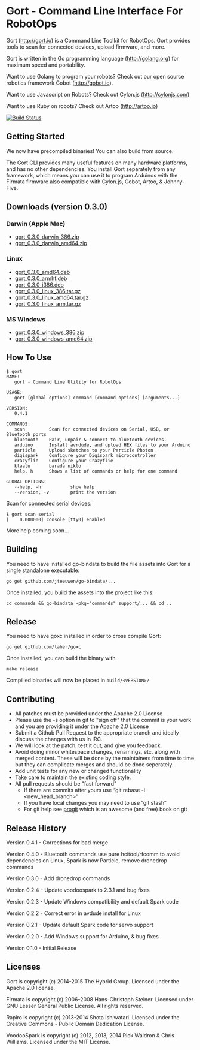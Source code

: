 # Gort - Command Line Interface For RobotOps

Gort (http://gort.io) is a Command Line Toolkit for RobotOps. Gort provides tools to scan for connected devices, upload firmware, and more.

Gort is written in the Go programming language (http://golang.org) for maximum speed and portability.

Want to use Golang to program your robots? Check out our open source robotics framework Gobot (http://gobot.io).

Want to use Javascript on Robots? Check out Cylon.js (http://cylonjs.com)

Want to use Ruby on robots? Check out Artoo (http://artoo.io)

[![Build Status](https://secure.travis-ci.org/hybridgroup/gort.png?branch=master)](http://travis-ci.org/hybridgroup/gort)

## Getting Started
We now have precompiled binaries! You can also build from source.

The Gort CLI provides many useful features on many hardware platforms, and has no other dependencies. You install Gort separately from any framework, which means you can use it to program Arduinos with the Firmata firmware also compatible with Cylon.js, Gobot, Artoo, & Johnny-Five.

## Downloads (version 0.3.0)

### Darwin (Apple Mac)

 * [gort\_0.3.0\_darwin\_386.zip](https://s3.amazonaws.com/gort-io/0.3.0/gort_0.3.0_darwin_386.zip)
 * [gort\_0.3.0\_darwin\_amd64.zip](https://s3.amazonaws.com/gort-io/0.3.0/gort_0.3.0_darwin_amd64.zip)

### Linux

 * [gort\_0.3.0\_amd64.deb](https://s3.amazonaws.com/gort-io/0.3.0/gort_0.3.0_amd64.deb)
 * [gort\_0.3.0\_armhf.deb](https://s3.amazonaws.com/gort-io/0.3.0/gort_0.3.0_armhf.deb)
 * [gort\_0.3.0\_i386.deb](https://s3.amazonaws.com/gort-io/0.3.0/gort_0.3.0_i386.deb)
 * [gort\_0.3.0\_linux\_386.tar.gz](https://s3.amazonaws.com/gort-io/0.3.0/gort_0.3.0_linux_386.tar.gz)
 * [gort\_0.3.0\_linux\_amd64.tar.gz](https://s3.amazonaws.com/gort-io/0.3.0/gort_0.3.0_linux_amd64.tar.gz)
 * [gort\_0.3.0\_linux\_arm.tar.gz](https://s3.amazonaws.com/gort-io/0.3.0/gort_0.3.0_linux_arm.tar.gz)

### MS Windows                                            

 * [gort\_0.3.0\_windows\_386.zip](https://s3.amazonaws.com/gort-io/0.3.0/gort_0.3.0_windows_386.zip)
 * [gort\_0.3.0\_windows\_amd64.zip](https://s3.amazonaws.com/gort-io/0.3.0/gort_0.3.0_windows_amd64.zip)

## How To Use

```
$ gort
NAME:
   gort - Command Line Utility for RobotOps

USAGE:
   gort [global options] command [command options] [arguments...]

VERSION:
   0.4.1

COMMANDS:
   scan         Scan for connected devices on Serial, USB, or Bluetooth ports
   bluetooth    Pair, unpair & connect to bluetooth devices.
   arduino      Install avrdude, and upload HEX files to your Arduino
   particle     Upload sketches to your Particle Photon
   digispark    Configure your Digispark microcontroller
   crazyflie    Configure your Crazyflie
   klaatu       barada nikto
   help, h      Shows a list of commands or help for one command

GLOBAL OPTIONS:
   --help, -h           show help
   --version, -v        print the version

```

Scan for connected serial devices:

```
$ gort scan serial
[    0.000000] console [tty0] enabled
```

More help coming soon...

## Building

You need to have installed go-bindata to build the file assets into Gort for a single standalone executable:

```
go get github.com/jteeuwen/go-bindata/...
```

Once installed, you build the assets into the project like this:
```
cd commands && go-bindata -pkg="commands" support/... && cd ..
```

## Release

You need to have goxc installed in order to cross compile Gort:

```
go get github.com/laher/goxc
```

Once installed, you can build the binary with
```
make release
```

Compilied binaries will now be placed in `build/<VERSION>/`


## Contributing

* All patches must be provided under the Apache 2.0 License
* Please use the -s option in git to "sign off" that the commit is your work and you are providing it under the Apache 2.0 License
* Submit a Github Pull Request to the appropriate branch and ideally discuss the changes with us in IRC.
* We will look at the patch, test it out, and give you feedback.
* Avoid doing minor whitespace changes, renamings, etc. along with merged content. These will be done by the maintainers from time to time but they can complicate merges and should be done seperately.
* Add unit tests for any new or changed functionality
* Take care to maintain the existing coding style.
* All pull requests should be "fast forward"
  * If there are commits after yours use “git rebase -i <new_head_branch>”
  * If you have local changes you may need to use “git stash”
  * For git help see [progit](http://git-scm.com/book) which is an awesome (and free) book on git

## Release History
Version 0.4.1 - Corrections for bad merge

Version 0.4.0 - Bluetooth commands use pure hcitool/rfcomm to avoid dependencies on Linux, Spark is now Particle, remove dronedrop commands

Version 0.3.0 - Add dronedrop commands

Version 0.2.4 - Update voodoospark to 2.3.1 and bug fixes

Version 0.2.3 - Update Windows compatibility and default Spark code

Version 0.2.2 - Correct error in avdude install for Linux

Version 0.2.1 - Update default Spark code for servo support

Version 0.2.0 - Add Windows support for Arduino, & bug fixes

Version 0.1.0 - Initial Release

## Licenses
Gort is copyright (c) 2014-2015 The Hybrid Group. Licensed under the Apache 2.0 license.

Firmata is copyright (c) 2006-2008 Hans-Christoph Steiner. Licensed under GNU Lesser General Public License. All rights reserved.

Rapiro is copyright (c) 2013-2014 Shota Ishiwatari. Licensed under the Creative Commons - Public Domain Dedication License.

VoodooSpark is copyright (c) 2012, 2013, 2014 Rick Waldron & Chris Williams. Licensed under the MIT License.
